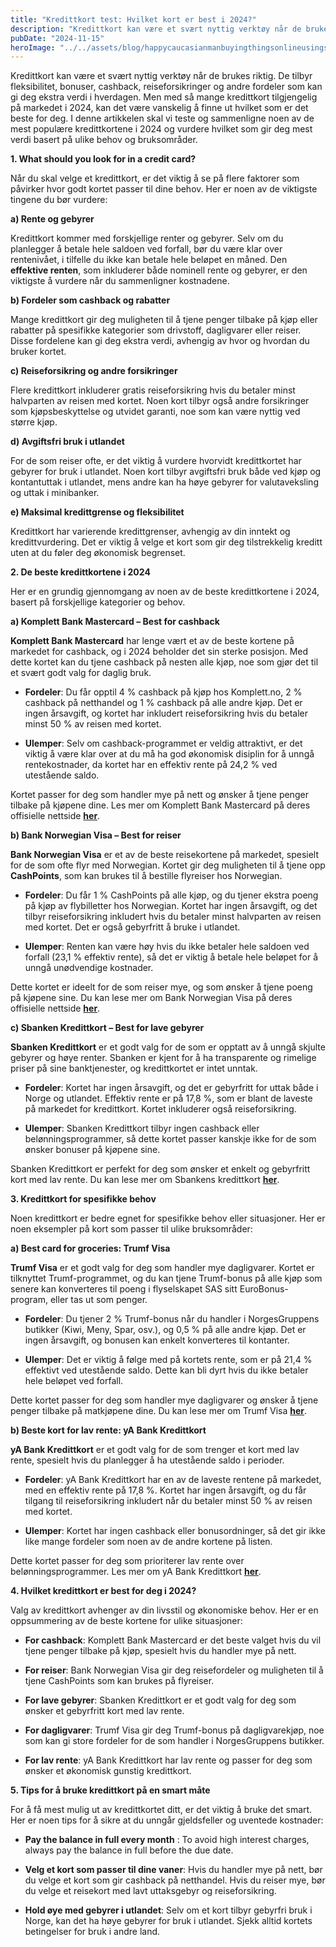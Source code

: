 ```yaml
---
title: "Kredittkort test: Hvilket kort er best i 2024?"
description: "Kredittkort kan være et svært nyttig verktøy når de brukes riktig. De tilbyr fleksibilitet, bonuser, cashback, reiseforsikringer og andre fordeler som kan gi deg ekstra verdi i hverdagen. Men med så mange kredittkort tilgjengelig på markedet i 2024, kan det være vanskelig å finne ut hvilket som er det beste for deg. I denne artikkelen &#8230; Read more"
pubDate: "2024-11-15"
heroImage: "../../assets/blog/happycaucasianmanbuyingthingsonlineusingsmartphone.jpg"
---
```


Kredittkort kan være et svært nyttig verktøy når de brukes riktig. De tilbyr fleksibilitet, bonuser, cashback, reiseforsikringer og andre fordeler som kan gi deg ekstra verdi i hverdagen. Men med så mange kredittkort tilgjengelig på markedet i 2024, kan det være vanskelig å finne ut hvilket som er det beste for deg. I denne artikkelen skal vi teste og sammenligne noen av de mest populære kredittkortene i 2024 og vurdere hvilket som gir deg mest verdi basert på ulike behov og bruksområder.

**1. What should you look for in a credit card?**

Når du skal velge et kredittkort, er det viktig å se på flere faktorer som påvirker hvor godt kortet passer til dine behov. Her er noen av de viktigste tingene du bør vurdere:

**a) Rente og gebyrer**

Kredittkort kommer med forskjellige renter og gebyrer. Selv om du planlegger å betale hele saldoen ved forfall, bør du være klar over rentenivået, i tilfelle du ikke kan betale hele beløpet en måned. Den **effektive renten**, som inkluderer både nominell rente og gebyrer, er den viktigste å vurdere når du sammenligner kostnadene.

**b) Fordeler som cashback og rabatter**

Mange kredittkort gir deg muligheten til å tjene penger tilbake på kjøp eller rabatter på spesifikke kategorier som drivstoff, dagligvarer eller reiser. Disse fordelene kan gi deg ekstra verdi, avhengig av hvor og hvordan du bruker kortet.

**c) Reiseforsikring og andre forsikringer**

Flere kredittkort inkluderer gratis reiseforsikring hvis du betaler minst halvparten av reisen med kortet. Noen kort tilbyr også andre forsikringer som kjøpsbeskyttelse og utvidet garanti, noe som kan være nyttig ved større kjøp.

**d) Avgiftsfri bruk i utlandet**

For de som reiser ofte, er det viktig å vurdere hvorvidt kredittkortet har gebyrer for bruk i utlandet. Noen kort tilbyr avgiftsfri bruk både ved kjøp og kontantuttak i utlandet, mens andre kan ha høye gebyrer for valutaveksling og uttak i minibanker.

**e) Maksimal kredittgrense og fleksibilitet**

Kredittkort har varierende kredittgrenser, avhengig av din inntekt og kredittvurdering. Det er viktig å velge et kort som gir deg tilstrekkelig kreditt uten at du føler deg økonomisk begrenset.

**2. De beste kredittkortene i 2024**

Her er en grundig gjennomgang av noen av de beste kredittkortene i 2024, basert på forskjellige kategorier og behov.

**a) Komplett Bank Mastercard – Best for cashback**

**Komplett Bank Mastercard** har lenge vært et av de beste kortene på markedet for cashback, og i 2024 beholder det sin sterke posisjon. Med dette kortet kan du tjene cashback på nesten alle kjøp, noe som gjør det til et svært godt valg for daglig bruk.

- **Fordeler**: Du får opptil 4 % cashback på kjøp hos Komplett.no, 2 % cashback på netthandel og 1 % cashback på alle andre kjøp. Det er ingen årsavgift, og kortet har inkludert reiseforsikring hvis du betaler minst 50 % av reisen med kortet.

- **Ulemper**: Selv om cashback-programmet er veldig attraktivt, er det viktig å være klar over at du må ha god økonomisk disiplin for å unngå rentekostnader, da kortet har en effektiv rente på 24,2 % ved utestående saldo.

Kortet passer for deg som handler mye på nett og ønsker å tjene penger tilbake på kjøpene dine. Les mer om Komplett Bank Mastercard på deres offisielle nettside **[her](https://www.komplettbank.no)**.

**b) Bank Norwegian Visa – Best for reiser**

**Bank Norwegian Visa** er et av de beste reisekortene på markedet, spesielt for de som ofte flyr med Norwegian. Kortet gir deg muligheten til å tjene opp **CashPoints**, som kan brukes til å bestille flyreiser hos Norwegian.

- **Fordeler**: Du får 1 % CashPoints på alle kjøp, og du tjener ekstra poeng på kjøp av flybilletter hos Norwegian. Kortet har ingen årsavgift, og det tilbyr reiseforsikring inkludert hvis du betaler minst halvparten av reisen med kortet. Det er også gebyrfritt å bruke i utlandet.

- **Ulemper**: Renten kan være høy hvis du ikke betaler hele saldoen ved forfall (23,1 % effektiv rente), så det er viktig å betale hele beløpet for å unngå unødvendige kostnader.

Dette kortet er ideelt for de som reiser mye, og som ønsker å tjene poeng på kjøpene sine. Du kan lese mer om Bank Norwegian Visa på deres offisielle nettside **[her](https://www.banknorwegian.no)**.

**c) Sbanken Kredittkort – Best for lave gebyrer**

**Sbanken Kredittkort** er et godt valg for de som er opptatt av å unngå skjulte gebyrer og høye renter. Sbanken er kjent for å ha transparente og rimelige priser på sine banktjenester, og kredittkortet er intet unntak.

- **Fordeler**: Kortet har ingen årsavgift, og det er gebyrfritt for uttak både i Norge og utlandet. Effektiv rente er på 17,8 %, som er blant de laveste på markedet for kredittkort. Kortet inkluderer også reiseforsikring.

- **Ulemper**: Sbanken Kredittkort tilbyr ingen cashback eller belønningsprogrammer, så dette kortet passer kanskje ikke for de som ønsker bonuser på kjøpene sine.

Sbanken Kredittkort er perfekt for deg som ønsker et enkelt og gebyrfritt kort med lav rente. Du kan lese mer om Sbankens kredittkort **[her](https://www.sbanken.no)**.

**3. Kredittkort for spesifikke behov**

Noen kredittkort er bedre egnet for spesifikke behov eller situasjoner. Her er noen eksempler på kort som passer til ulike bruksområder:

**a) Best card for groceries: Trumf Visa**

**Trumf Visa** er et godt valg for deg som handler mye dagligvarer. Kortet er tilknyttet Trumf-programmet, og du kan tjene Trumf-bonus på alle kjøp som senere kan konverteres til poeng i flyselskapet SAS sitt EuroBonus-program, eller tas ut som penger.

- **Fordeler**: Du tjener 2 % Trumf-bonus når du handler i NorgesGruppens butikker (Kiwi, Meny, Spar, osv.), og 0,5 % på alle andre kjøp. Det er ingen årsavgift, og bonusen kan enkelt konverteres til kontanter.

- **Ulemper**: Det er viktig å følge med på kortets rente, som er på 21,4 % effektivt ved utestående saldo. Dette kan bli dyrt hvis du ikke betaler hele beløpet ved forfall.

Dette kortet passer for deg som handler mye dagligvarer og ønsker å tjene penger tilbake på matkjøpene dine. Du kan lese mer om Trumf Visa **[her](https://www.trumf.no)**.

**b) Beste kort for lav rente: yA Bank Kredittkort**

**yA Bank Kredittkort** er et godt valg for de som trenger et kort med lav rente, spesielt hvis du planlegger å ha utestående saldo i perioder.

- **Fordeler**: yA Bank Kredittkort har en av de laveste rentene på markedet, med en effektiv rente på 17,8 %. Kortet har ingen årsavgift, og du får tilgang til reiseforsikring inkludert når du betaler minst 50 % av reisen med kortet.

- **Ulemper**: Kortet har ingen cashback eller bonusordninger, så det gir ikke like mange fordeler som noen av de andre kortene på listen.

Dette kortet passer for deg som prioriterer lav rente over belønningsprogrammer. Les mer om yA Bank Kredittkort **[her](https://www.ya.no)**.

**4. Hvilket kredittkort er best for deg i 2024?**

Valg av kredittkort avhenger av din livsstil og økonomiske behov. Her er en oppsummering av de beste kortene for ulike situasjoner:

- **For cashback**: Komplett Bank Mastercard er det beste valget hvis du vil tjene penger tilbake på kjøp, spesielt hvis du handler mye på nett.

- **For reiser**: Bank Norwegian Visa gir deg reisefordeler og muligheten til å tjene CashPoints som kan brukes på flyreiser.

- **For lave gebyrer**: Sbanken Kredittkort er et godt valg for deg som ønsker et gebyrfritt kort med lav rente.

- **For dagligvarer**: Trumf Visa gir deg Trumf-bonus på dagligvarekjøp, noe som kan gi store fordeler for de som handler i NorgesGruppens butikker.

- **For lav rente**: yA Bank Kredittkort har lav rente og passer for deg som ønsker et økonomisk gunstig kredittkort.

**5. Tips for å bruke kredittkort på en smart måte**

For å få mest mulig ut av kredittkortet ditt, er det viktig å bruke det smart. Her er noen tips for å sikre at du unngår gjeldsfeller og uventede kostnader:

- **Pay the balance in full every month** : To avoid high interest charges, always pay the balance in full before the due date.

- **Velg et kort som passer til dine vaner**: Hvis du handler mye på nett, bør du velge et kort som gir cashback på netthandel. Hvis du reiser mye, bør du velge et reisekort med lavt uttaksgebyr og reiseforsikring.

- **Hold øye med gebyrer i utlandet**: Selv om et kort tilbyr gebyrfri bruk i Norge, kan det ha høye gebyrer for bruk i utlandet. Sjekk alltid kortets betingelser for bruk i andre land.